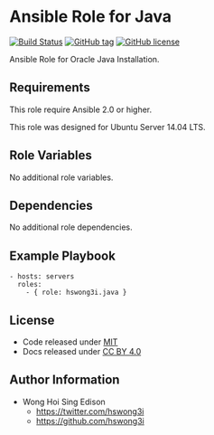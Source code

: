 Ansible Role for Java
=====================

[![Build Status](https://travis-ci.org/pantarei/ansible-role-java.svg?branch=master)](https://travis-ci.org/pantarei/ansible-role-java)
[![GitHub tag](https://img.shields.io/github/tag/pantarei/ansible-role-java.svg)](https://github.com/pantarei/ansible-role-java)
[![GitHub license](https://img.shields.io/github/license/pantarei/ansible-role-java.svg)](https://github.com/pantarei/ansible-role-java/blob/master/LICENSE)

Ansible Role for Oracle Java Installation.

Requirements
------------

This role require Ansible 2.0 or higher.

This role was designed for Ubuntu Server 14.04 LTS.

Role Variables
--------------

No additional role variables.

Dependencies
------------

No additional role dependencies.

Example Playbook
----------------

    - hosts: servers
      roles:
        - { role: hswong3i.java }

License
-------

-   Code released under [MIT](https://github.com/pantarei/ansible-role-java/blob/master/LICENSE)
-   Docs released under [CC BY 4.0](http://creativecommons.org/licenses/by/4.0/)

Author Information
------------------

-   Wong Hoi Sing Edison
    -   <a href="https://twitter.com/hswong3i" class="uri" class="uri">https://twitter.com/hswong3i</a>
    -   <a href="https://github.com/hswong3i" class="uri" class="uri">https://github.com/hswong3i</a>

